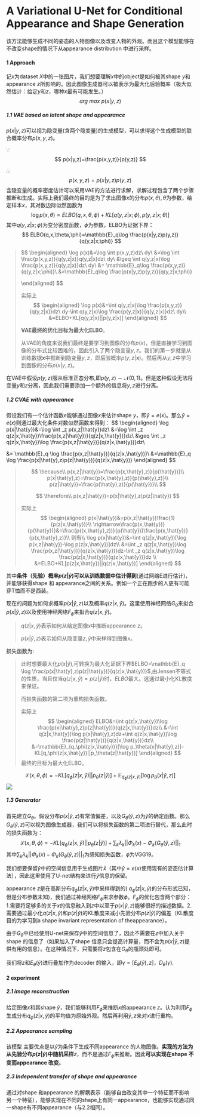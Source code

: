 # A Variational U-Net for Conditional Appearance and Shape Generation




该方法能够生成不同的姿态的人物图像以及改变人物的外观。而且这个模型能够在不改变shape的情况下从appearance distribution 中进行采样。

#### 1 Approach

记$x$为dataset $X$中的一张图片，我们想要理解$x$中的object是如何被其shape $y$和appearance $z$所影响的。因此图像生成器可以被表示为最大化后验概率（极大似然估计：给定$y$和$z$，哪种$x$最有可能发生。）
$$
arg\ max\ p(x|y,z)
$$

##### 1.1 VAE based on latent shape and appearance

$p(x|y,z)$可以视为隐变量(含两个隐变量)的生成模型，可以求得这个生成模型的联合概率分布$p(x,y,z)$。

$\because$
$$
p(x|y,z)=\frac{p(x,y,z)}{p(y,z)}
$$


$\therefore$
$$
p(x,y,z)=p(x|y,z)p(y,z)
$$
含隐变量的概率密度估计可以采用VAE的方法进行求解，求解过程包含了两个步骤推断和生成。实际上我们最终的目的是为了求出图像$x$的分布$p(x,\theta),\theta$为参数，给定样本$x$，其对数边际似然函数为
$$
\log p(x,\theta)=ELBO(q,x,\theta,\phi)+KL[q(y,z|x;\phi),p(y,z|x;\theta)]
$$
其中$q(y,z|x;\phi)$为变分密度函数，$\phi$为参数，ELBO为证据下界：
$$
ELBO(q,x,\theta,\phi)=\mathbb{E}_q\log \frac{p(x|y,z)p(y,z)}{q(y,z|x;\phi)}
$$

> $$
> \begin{aligned}
> \log p(x)&=\log \int p(x,y,z)dz\ dy\\
> &=\log \int \frac{p(x,y,z)}{q(y,z|x)}q(y,z|x)dz\ dy\\
> &\geq  \int q(y,z|x)\log \frac{p(x,y,z)}{q(y,z|x)}dz\ dy\\
> &= \mathbb{E}_q\log \frac{p(x,y,z)}{q(y,z|x;\phi)}\\
> &=\mathbb{E}_q\log \frac{p(x|y,z)p(y,z)}{q(y,z|x;\phi)}
> 
> 
> \end{aligned}
> $$
>
> 实际上
> $$
> \begin{aligned}
> \log p(x)&=\int q(y,z|x)\log \frac{p(x,y,z)}{q(y,z|x)}dz\ dy-\int q(y,z|x)\log \frac{p(y,z|x)}{q(y,z|x)}dz\ dy\\
> &=ELBO+KL[q(y,z|x)||p(y,z|x)]
> \end{aligned}
> $$
> 
>
> **VAE最终的优化目标为最大化ELBO**。
>
> 
>
> 从VAE的角度来说我们最终是要学习到图像的分布$p(x)$，但是直接学习到图像的分布式比较困难的，因此引入了两个隐变量$y,z$。我们的第一步就是从训练数据$\pmb{x}$中推断到隐变量$y,z$，即后验概率$p(y,z|\pmb{x})$。然后再从$y,z$中学习到图像的分布$p(x|y,z)$。



在VAE中假设$p(y,z)$服从标准正态分布,即$p(y,z)\sim \mathcal{N}(0,1)$。但是这种假设无法将变量$y$和$z$分离，因此我们需要添加一个额外的信息将$y,z$进行分离。

##### 1.2 CVAE with appearance

假设我们有一个估计函数$e$能够通过图像$x$来估计shape $y$，即$\hat{y}=e(x)$。那么$\hat{y}=e(x)$则通过最大化条件对数似然函数来得到：
$$
\begin{aligned}
\log p(x|\hat{y})&=\log \int _z p(x,z|\hat{y})dz\\
&=\log \int _z q(z|x,\hat{y})\frac{p(x,z|\hat{y})}{q(z|x,\hat{y})}dz\\
&\geq \int _z q(z|x,\hat{y})\log \frac{p(x,z|\hat{y})}{q(z|x,\hat{y})}dz\\

&= \mathbb{E}_q \log \frac{p(x,z|\hat{y})}{q(z|x,\hat{y})}\\
&=\mathbb{E}_q \log \frac{p(x|\hat{y},z)p(z|\hat{y})}{q(z|x,\hat{y})}
\end{aligned}
$$

> $$
> \because\\
> p(x,z|\hat{y})=\frac{p(x,\hat{y},z)}{p(\hat{y})}\\
> p(x|\hat{y},z)=\frac{p(x,\hat{y},z)}{p(\hat{y},z)}\\
> p(z|\hat{y})=\frac{p(\hat{y},z)}{p(\hat{y})}\\
> $$
>
> $$
> \therefore\\
> p(x,z|\hat{y})=p(x|\hat{y},z)p(z|\hat{y})
> $$
>
> 实际上
> $$
> \begin{aligned}
> p(x|\hat{y})&=p(x,z|\hat{y})\frac{1}{p(z|x,\hat{y})}\\
> \rightarrow\frac{p(x,\hat{y})}{p(\hat{y})}&=\frac{p((x,\hat{y},z))}{p(\hat{y})}\frac{p(x,\hat{y})}{p(x,\hat{y},z)}\\
> 则有\\
> \log p(x|\hat{y})&=\int q(z|x,\hat{y})[\log p(x,z|\hat{y})-\log p(z|x,\hat{y})]dz\\
> &=\int _z q(z|x,\hat{y})\log \frac{p(x,z|\hat{y})}{q(z|x,\hat{y})}dz-\int _z q(z|x,\hat{y})\log \frac{p(z|x,\hat{y})}{q(z|x,\hat{y})}dz \\
> &=ELBO+KL[p(z|x,\hat{y})||q(z|x,\hat{y})]
> \end{aligned}
> $$
> 

其中**条件（先验）概率$p(z|\hat{y})$可以从训练数据中估计得到**(通过网络E进行估计)，并能够获得shape 和 appearance之间的关系。例如一个正在跑步的人更有可能穿T恤而不是西装。

现在的问题为如何求概率$p(x|\hat{y},z)$以及概率$q(z|x,\hat{y})$。这里使用神经网络$G_\theta$来拟合$p(x|\hat{y},z)$以及使用神经网络$F_\phi$来拟合$q(z|x,\hat{y})$。

> $q(z|x,\hat{y})$表示如何从给定图像$x$中推断appearance $z$。
>
> $p(x|\hat{y},z)$表示如何从隐变量$z,\hat{y}$中采样得到图像$x$。

损失函数为:

> 此时想要最大化$p(x|\hat{y})$,可转换为最大化证据下界$ELBO=\mathbb{E}_q \log \frac{p(x|\hat{y},z)p(z|\hat{y})}{q(z|x,\hat{y})}$,由Jensen不等式的性质，当且仅当$q(z|x,\hat{y})=p(z|\hat{y})$时，$ELBO$最大。这通过最小化KL散度来保证。
>
> 而损失函数的第二项为重构损失函数。
>
> 实际上
> $$
> \begin{aligned}
> ELBO&=\int q(z|x,\hat{y})\log \frac{p(x|\hat{y},z)p(z|\hat{y})}{q(z|x,\hat{y})}dz\\
> &=\int q(z|x,\hat{y})\log p(x|\hat{y},z)dz+\int q(z|x,\hat{y})\log \frac{p(z|\hat{y})}{q(z|x,\hat{y})}dz\\
> &=\mathbb{E}_{q_\phi(z|x,\hat{y})}[\log p_\theta(x|\hat{y},z)]-KL[q_\phi(z|x,\hat{y})||p_\theta(z|\hat{y})]
> \end{aligned}
> $$
> 最终的目标为最大化ELBO。

$$
\mathcal{L}(x,\theta,\phi)=-KL[q_\phi(z|x,\hat{y})||p_\theta(z|\hat{y})]+\mathbb{E}_{q_\phi(z|x,\hat{y})}[\log p_\theta(x|\hat{y},z)]
$$
![](https://gitee.com/shilongshen/image-bad/raw/master/image/20200603110728.png)

##### 1.3 Generator

首先建立$G_\theta$。假设分布$p(x|\hat{y},z)$有常值偏差，以及$G_\theta(\hat{y},z)$为$\hat{y}$的确定函数。那么$G_\theta(\hat{y},z)$可以视为图像生成器，我们可以将损失函数的第二项进行替代，那么此时的损失函数为：
$$
\mathcal{L}(x,\theta,\phi)=-KL[q_\phi(z|x,\hat{y})||p_\theta(z|\hat{y})]+\sum_k\lambda_k||\Phi_k(x)-\Phi_k(G_\theta(\hat{y},z)||_1
$$
其中$\sum_k\lambda_k||\Phi_k(x)-\Phi_k(G_\theta(\hat{y},z)||_1$为感知损失函数，$\phi$为VGG19。

我们想要保留$\hat{y}$中的空间信息用于生成图片$\bar{x}$（其中$\hat{y}=e(x)$使用现有的姿态估计算法），因此这里使用了U-net结构来进行$\hat{y}$信息的保留。

appearance $z$是在高斯分布$q_\phi(z|x,\hat{y})$中采样得到的(  $q_\phi(z|x,\hat{y})$的分布形式已知，但是分布参数未知)，我们通过神经网络$F_\phi$来求参数$\phi$。$F_\phi$的优化包含两个部分：1.需要将足够多的关于$x$的信息融入到$z$中以至于$p(x|\hat{y},z)$能够很好的描述数据。2.需要通过最小化$q(z|x,\hat{y})$和$p(z|\hat{y})$的KL散度来减小先验分布$p(z|\hat{y})$的偏差（KL散度目的为学习到a shape invariant representation of theappearance）。

由于$G_\theta$中已经使用U-net来保存$\hat{y}$中的空间信息了，因此不需要在$z$中加入关于shape 的信息了（如果加入了shape 信息只会提高计算量，而不会为$p(x|\hat{y},z)$提供有用的信息）。在这种情况下，只需要将$z$包含在$G_\theta$的瓶颈处即可。

我们将$z$和$E_\theta(\hat{y})$进行叠加作为decoder 的输入，即$\gamma=[E_\theta(\hat{y}),z]$，$D_\theta(\gamma)$.

#### 2 experiment

##### 2.1 image reconstruction

给定图像$x$和其shape $\hat{y}$，我们能够利用$F_\phi$来推断$x$的appearance $z$。认为利用$F_\phi$生成分布$q_\phi(z|x,\hat{y})$的平均值为原始外观。然后再利用$\hat{y},z$来对$x$进行重构。

##### 2.2 Appearance sampling

该模型 主要优点是以$\hat{y}$为条件下生成不同appearance 的人物图像。**实现的方法为从先验分布$p(z|\hat{y})$中随机采样**$z$，而不是通过$F_\phi$来推断。因此**可以实现在shape 不变而appearance 改变**。

##### 2.3 Independent transfer of shape and appearance

通过对shape 和appearance 的解耦表示（能够自由改变其中一个特征而不影响另一个特征），能够实现在不同的shape上有同一appearance，也能够实现通过同一shape有不同appearance（与2.2相同）。
